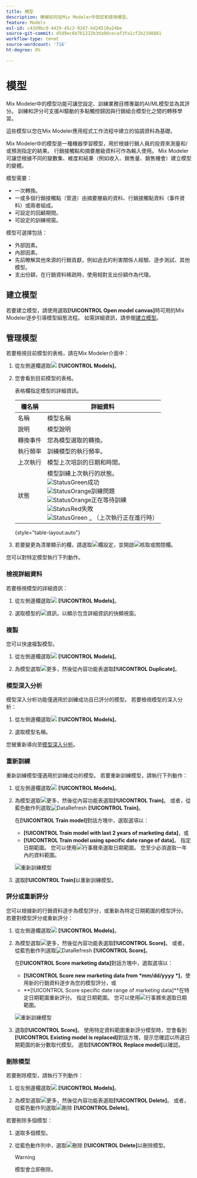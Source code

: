 ```yaml
---
title: 模型
description: 瞭解如何在Mix Modeler中設定和使用模型。
feature: Models
exl-id: c43d9bc9-4429-45c2-9247-bd24510a24be
source-git-commit: d5d9ec6b7b1222b3da9dcecaf3fa1cf2b2198881
workflow-type: tm+mt
source-wordcount: '716'
ht-degree: 0%

---
```


# 模型

Mix Modeler中的模型功能可讓您設定、訓練業務目標專屬的AI/ML模型並為其評分。 訓練和評分可支援AI驅動的多點觸控歸因與行銷組合模型化之間的轉移學習。

這些模型以您在Mix Modeler應用程式工作流程中建立的協調資料為基礎。

Mix Modeler中的模型是一種機器學習模型，用於根據行銷人員的投資來測量和/或預測指定的結果。 行銷接觸點和摘要層級資料可作為輸入使用。 Mix Modeler可讓您根據不同的變數集、維度和結果（例如收入、銷售量、銷售機會）建立模型的變體。

模型需要：

* 一次轉換。
* 一或多個行銷接觸點（管道）由摘要層級的資料、行銷接觸點資料（事件資料）或兩者組成。
* 可設定的回顧期間。
* 可設定的訓練視窗。

模型可選擇包括：

* 外部因素。
* 內部因素。
* 先前瞭解其他來源的行銷貢獻，例如過去的利害關係人經驗、逐步測試、其他模型。
* 支出份額，在行銷資料稀疏時，使用相對支出份額作為代理。


## 建立模型

若要建立模型，請使用選取&#x200B;**[!UICONTROL Open model canvas]**&#x200B;時可用的Mix Modeler逐步引導模型組態流程。 如需詳細資訊，請參閱[建立模型](create.md)。

## 管理模型

若要檢視目前模型的表格，請在Mix Modeler介面中：

1. 從左側邊欄選取![](/help/assets//icons/FileData.svg) **[!UICONTROL Models]**。

1. 您會看到目前模型的表格。

   表格欄指定模型的詳細資訊。

   | 欄名稱 | 詳細資料 |
   |---|---|
   | 名稱 | 模型名稱 |
   | 說明 | 模型說明 |
   | 轉換事件 | 您為模型選取的轉換。 |
   | 執行頻率 | 訓練模型的執行頻率。 |
   | 上次執行 | 模型上次培訓的日期和時間。 |
   | 狀態 | 模型訓練上次執行的狀態。 <br/>![StatusGreen](/help/assets/icons/StatusGreen.svg)成功<br/>![StatusOrange](/help/assets/icons/StatusOrange.svg)訓練問題<br/> ![StatusOrange](/help/assets/icons/StatusOrange.svg)正在等待訓練<br/>![StatusRed](/help/assets/icons/StatusRed.svg)失敗<br/>![StatusGreen](/help/assets/icons/StatusGray.svg) _ （上次執行正在進行時） |

   {style="table-layout:auto"}

1. 若要變更為清單顯示的欄，請選取![欄設定](/help/assets//icons/ColumnSetting.svg)，並開啟![核取](/help/assets//icons/Checkmark.svg)或關閉欄。

您可以對特定模型執行下列動作。

### 檢視詳細資料

若要檢視模型的詳細資訊：

1. 從左側邊欄選取![](/help/assets//icons/FileData.svg) **[!UICONTROL Models]**。

1. 選取模型的![資訊](/help/assets//icons/Info.svg)，以顯示包含詳細資訊的快顯視窗。



### 複製

您可以快速複製模型。

1. 從左側邊欄選取![](/help/assets//icons/FileData.svg) **[!UICONTROL Models]**。

1. 為模型選取![更多](/help/assets/icons/More.svg)，然後從內容功能表選取&#x200B;**[!UICONTROL Duplicate]**。


### 模型深入分析

模型深入分析功能僅適用於訓練成功且已評分的模型。 若要檢視模型的深入分析：

1. 從左側邊欄選取![](/help/assets//icons/FileData.svg) **[!UICONTROL Models]**。

1. 選取模型名稱。

您被重新導向至[模型深入分析](insights.md)。


### 重新訓練

重新訓練模型僅適用於訓練成功的模型。 若要重新訓練模型，請執行下列動作：

1. 從左側邊欄選取![](/help/assets//icons/FileData.svg) **[!UICONTROL Models]**。

1. 為模型選取![更多](/help/assets/icons/More.svg)，然後從內容功能表選取&#x200B;**[!UICONTROL Train]**。 或者，從藍色動作列選取![DataRefresh](/help/assets/icons/DataRefresh.svg) **[!UICONTROL Train]**。

   在&#x200B;**[!UICONTROL Train model]**&#x200B;對話方塊中，選取選項以：

   * **[!UICONTROL Train model with last 2 years of marketing data]**，或
   * **[!UICONTROL Train model using specific date range of data]**。
指定日期範圍。 您可以使用![行事曆](/help/assets/icons/Calendar.svg)來選取日期範圍。 您至少必須選取一年內的資料範圍。

   ![重新訓練模型](../assets/re-train-model.png)

1. 選取&#x200B;**[!UICONTROL Train]**&#x200B;以重新訓練模型。


### 評分或重新評分


您可以根據新的行銷資料逐步為模型評分，或重新為特定日期範圍的模型評分。 若要對模型評分或重新評分：

1. 從左側邊欄選取![](/help/assets//icons/FileData.svg) **[!UICONTROL Models]**。

1. 為模型選取![更多](/help/assets/icons/More.svg)，然後從內容功能表選取&#x200B;**[!UICONTROL Score]**。 或者，從藍色動作列選取![DataRefresh](/help/assets/icons/DataRefresh.svg) **[!UICONTROL Score]**。

   在&#x200B;**[!UICONTROL Score marketing data]**&#x200B;對話方塊中，選取選項以：

   * **[!UICONTROL Score new marketing data from *mm/dd/yyyy *]**，使用新的行銷資料逐步為您的模型評分，或
   * **[!UICONTROL Score specific date range of marketing data]**在特定日期範圍重新評分。
指定日期範圍。 您可以使用![行事曆](/help/assets/icons/Calendar.svg)來選取日期範圍。

   ![重新訓練模型](../assets/re-score-model.png)

1. 選取&#x200B;**[!UICONTROL Score]**。 使用特定資料範圍重新評分模型時，您會看到&#x200B;**[!UICONTROL Existing model is replaced]**&#x200B;對話方塊，提示您確認以所選日期範圍的新分數取代模型。 選取&#x200B;**[!UICONTROL Replace model]**&#x200B;以確認。


### 刪除模型

若要刪除模型，請執行下列動作：

1. 從左側邊欄選取![](/help/assets//icons/FileData.svg) **[!UICONTROL Models]**。

1. 為模型選取![更多](/help/assets/icons/More.svg)，然後從內容功能表選取&#x200B;**[!UICONTROL Delete]**。 或者，從藍色動作列選取![刪除](/help/assets/icons/Delete.svg) **[!UICONTROL Delete]**。

若要刪除多個模型：

1. 選取多個模型。

1. 從藍色動作列中，選取![刪除](/help/assets/icons/Delete.svg) **[!UICONTROL Delete]**&#x200B;以刪除模型。

   >[!WARNING]
   >
   >模型會立即刪除。



